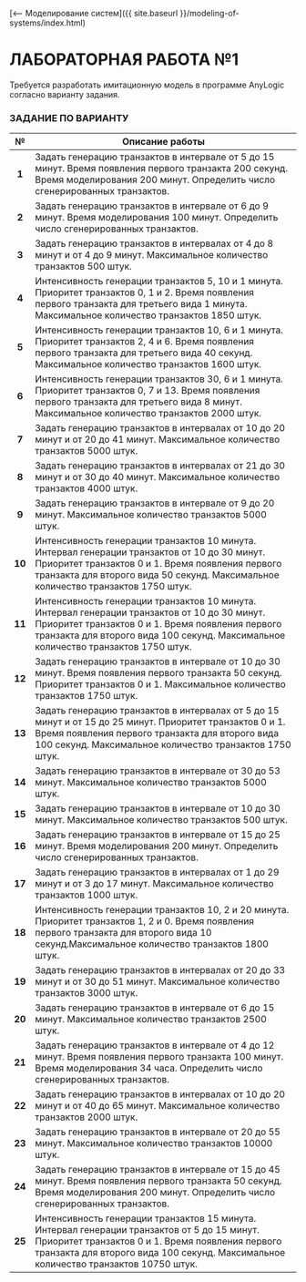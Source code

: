 [⟵ Моделирование систем]({{ site.baseurl }}/modeling-of-systems/index.html)

# **ЛАБОРАТОРНАЯ РАБОТА №1**

Требуется разработать имитационную модель в программе AnyLogic согласно варианту задания.

### **ЗАДАНИЕ ПО ВАРИАНТУ**

| № | Описание работы |
|:-:|---|
| **1** | Задать генерацию транзактов в интервале от 5 до 15 минут. Время появления первого транзакта 200 секунд. Время моделирования 200 минут. Определить число сгенерированных транзактов. |
| **2** | Задать генерацию транзактов в интервале от 6 до 9 минут. Время моделирования 100 минут. Определить число сгенерированных транзактов. |
| **3** | Задать генерацию транзактов в интервалах от 4 до 8 минут и от 4 до 9 минут. Максимальное количество транзактов 500 штук. |
| **4** | Интенсивность генерации транзактов 5, 10 и 1 минута. Приоритет транзактов 0, 1 и 2. Время появления первого транзакта для третьего вида 1 минута. Максимальное количество транзактов 1850 штук. |
| **5** | Интенсивность генерации транзактов 10, 6 и 1 минута. Приоритет транзактов 2, 4 и 6. Время появления первого транзакта для третьего вида 40 секунд. Максимальное количество транзактов 1600 штук. |
| **6** | Интенсивность генерации транзактов 30, 6 и 1 минута. Приоритет транзактов 0, 7 и 13. Время появления первого транзакта для третьего вида 8 минут. Максимальное количество транзактов 2000 штук. |
| **7** | Задать генерацию транзактов в интервалах от 10 до 20 минут и от 20 до 41 минут. Максимальное количество транзактов 5000 штук. |
| **8** | Задать генерацию транзактов в интервалах от 21 до 30 минут и от 30 до 40 минут. Максимальное количество транзактов 4000 штук. |
| **9** | Задать генерацию транзактов в интервале от 9 до 20 минут. Максимальное количество транзактов 5000 штук. |
| **10** | Интенсивность генерации транзактов 10 минута. Интервал генерации транзактов от 10 до 30 минут. Приоритет транзактов 0 и 1. Время появления первого транзакта для второго вида 50 секунд. Максимальное количество транзактов 1750 штук. |
| **11** | Интенсивность генерации транзактов 10 минута. Интервал генерации транзактов от 10 до 30 минут. Приоритет транзактов 0 и 1. Время появления первого транзакта для второго вида 100 секунд. Максимальное количество транзактов 1750 штук. |
| **12** | Задать генерацию транзактов в интервале от 10 до 30 минут. Время появления первого транзакта 50 секунд. Приоритет транзактов 0 и 1. Максимальное количество транзактов 1750 штук. |
| **13** | Задать генерацию транзактов в интервалах от 5 до 15 минут и от 15 до 25 минут. Приоритет транзактов 0 и 1. Время появления первого транзакта для второго вида 100 секунд. Максимальное количество транзактов 1750 штук. |
| **14** | Задать генерацию транзактов в интервале от 30 до 53 минут. Максимальное количество транзактов 5000 штук. |
| **15** | Задать генерацию транзактов в интервале от 10 до 30 минут. Максимальное количество транзактов 500 штук. |
| **16** | Задать генерацию транзактов в интервале от 15 до 25 минут. Время моделирования 200 минут. Определить число сгенерированных транзактов. |
| **17** | Задать генерацию транзактов в интервалах от 1 до 29 минут и от 3 до 17 минут. Максимальное количество транзактов 1000 штук. |
| **18** | Интенсивность генерации транзактов 10, 2 и 20 минута. Приоритет транзактов 1, 2 и 0. Время появления первого транзакта для второго вида 10 секунд.Максимальное количество транзактов 1800 штук. |
| **19** | Задать генерацию транзактов в интервалах от 20 до 33 минут и от 30 до 51 минут. Максимальное количество транзактов 3000 штук. |
| **20** | Задать генерацию транзактов в интервале от 6 до 15 минут. Максимальное количество транзактов 2500 штук. |
| **21** | Задать генерацию транзактов в интервале от 4 до 12 минут. Время появления первого транзакта 100 минут. Время моделирования 34 часа. Определить число сгенерированных транзактов. |
| **22** | Задать генерацию транзактов в интервалах от 10 до 20 минут и от 40 до 65 минут. Максимальное количество транзактов 2000 штук. |
| **23** | Задать генерацию транзактов в интервале от 20 до 55 минут. Максимальное количество транзактов 10000 штук. |
| **24** | Задать генерацию транзактов в интервале от 15 до 45 минут. Время появления первого транзакта 50 секунд. Время моделирования 200 минут. Определить число сгенерированных транзактов. |
| **25** | Интенсивность генерации транзактов 15 минута. Интервал генерации транзактов от 5 до 15 минут. Приоритет транзактов 0 и 1. Время появления первого транзакта для второго вида 100 секунд. Максимальное количество транзактов 10750 штук. |
